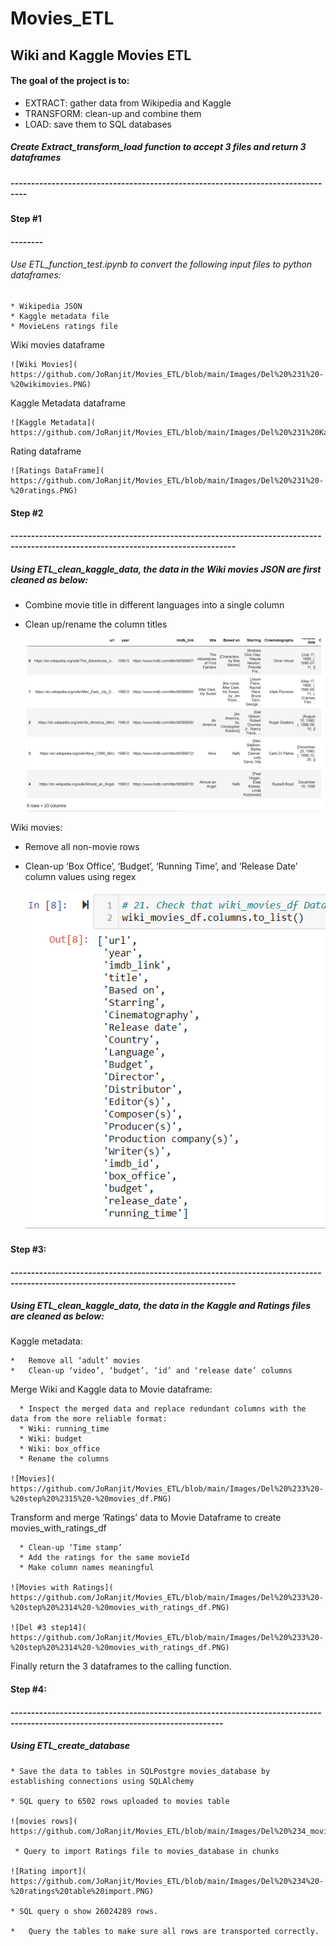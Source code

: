 # Movies_ETL
## Wiki and Kaggle Movies ETL
#### The goal of the project is to:
  - EXTRACT: gather data from Wikipedia and Kaggle
  - TRANSFORM: clean-up and combine them 
  - LOAD: save them to SQL databases
##### Create Extract_transform_load function to accept 3 files and return 3 dataframes 
##### --------------------------------------------------------------------------------

#### Step #1
#### --------
###### Use ETL_function_test.ipynb to convert the following input files to python dataframes:

    * Wikipedia JSON
    * Kaggle metadata file
    * MovieLens ratings file

 Wiki movies dataframe

    ![Wiki Movies]( https://github.com/JoRanjit/Movies_ETL/blob/main/Images/Del%20%231%20-%20wikimovies.PNG)

Kaggle Metadata dataframe

    ![Kaggle Metadata]( https://github.com/JoRanjit/Movies_ETL/blob/main/Images/Del%20%231%20Kaggle%20metadata.PNG)

Rating dataframe
  
    ![Ratings DataFrame]( https://github.com/JoRanjit/Movies_ETL/blob/main/Images/Del%20%231%20-%20ratings.PNG)

#### Step #2
#### -----------------------------------------------------------------------------------------------------------------------------------
##### Using ETL_clean_kaggle_data, the data in the Wiki movies JSON are first cleaned as below:
  
  -	Combine movie title in different languages into a single column
  - Clean up/rename the column titles

    ![Wiki Movies]( https://github.com/JoRanjit/Movies_ETL/blob/main/Images/Del%20%232%20-%20step%20%2320%20-%20wiki-movies_df.PNG)

Wiki movies:
  -	Remove all non-movie rows
  -	Clean-up ‘Box Office’, ‘Budget’, ‘Running Time’, and ‘Release Date’ column values using regex

    ![Wiki movies columns]( https://github.com/JoRanjit/Movies_ETL/blob/main/Images/Del%20%232%20-%20step%20%2321%20-%20wiki-movies_df%20columns.PNG)

#### Step #3:
#### -----------------------------------------------------------------------------------------------------------------------------------
##### Using ETL_clean_kaggle_data, the data in the Kaggle and Ratings files are cleaned as below:

Kaggle metadata:

    *	Remove all ‘adult’ movies
    *	Clean-up ‘video’, ‘budget’, ‘id’ and ‘release date’ columns

Merge Wiki and Kaggle data to Movie dataframe:

      * Inspect the merged data and replace redundant columns with the data from the more reliable format:
      *	Wiki: running_time
      *	Wiki: budget
      *	Wiki: box_office
      *	Rename the columns 
      
    ![Movies]( https://github.com/JoRanjit/Movies_ETL/blob/main/Images/Del%20%233%20-%20step%20%2315%20-%20movies_df.PNG)      
      
Transform and merge ‘Ratings’ data to Movie Dataframe to create movies_with_ratings_df

      *	Clean-up ‘Time stamp’
      *	Add the ratings for the same movieId 
      *	Make column names meaningful

    ![Movies with Ratings]( https://github.com/JoRanjit/Movies_ETL/blob/main/Images/Del%20%233%20-%20step%20%2314%20-%20movies_with_ratings_df.PNG)

    ![Del #3 step14]( https://github.com/JoRanjit/Movies_ETL/blob/main/Images/Del%20%233%20-%20step%20%2314%20-%20movies_with_ratings_df.PNG)

Finally return the 3 dataframes to the calling function.

#### Step #4:
#### --------------------------------------------------------------------------------------------------------------------------------

##### Using ETL_create_database 

    * Save the data to tables in SQLPostgre movies_database by establishing connections using SQLAlchemy
    
    * SQL query to 6502 rows uploaded to movies table
    
    ![movies rows](    https://github.com/JoRanjit/Movies_ETL/blob/main/Images/Del%20%234_movies_count.PNG)
      
     * Query to import Ratings file to movies_database in chunks
    
    ![Rating import]( https://github.com/JoRanjit/Movies_ETL/blob/main/Images/Del%20%234%20-%20ratings%20table%20import.PNG)
    
    * SQL query o show 26024289 rows.

    *	Query the tables to make sure all rows are transported correctly.
